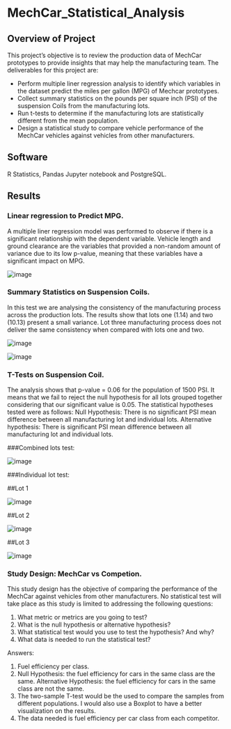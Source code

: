 # MechCar_Statistical_Analysis

## Overview of Project
This project’s objective is to review the production data of MechCar prototypes to provide insights that may help the manufacturing team. 
The deliverables for this project are:

*	Perform multiple liner regression analysis to identify which variables in the dataset predict the miles per gallon (MPG) of Mechcar prototypes.
* 	Collect summary statistics on the pounds per square inch (PSI) of the suspension Coils from the manufacturing lots.									
*	Run t-tests to determine if the manufacturing lots are statistically different from the mean population.
*	Design a statistical study to compare vehicle performance of the MechCar vehicles against vehicles from other manufacturers.

## Software
R Statistics, Pandas Jupyter notebook and PostgreSQL. 

## Results 

### Linear regression to Predict MPG. 

A multiple liner regression model was performed to observe if there is a significant relationship with the dependent variable. Vehicle length and ground clearance are the variables that provided a non-random amount of variance due to its low p-value, meaning that these variables have a significant impact on MPG.


![image](https://user-images.githubusercontent.com/86136535/137651664-0ffdafb6-e8a9-4eca-a5b4-c6cb228ad334.png)


### Summary Statistics on Suspension Coils.

In this test we are analysing the consistency of the manufacturing process across the production lots.  The results show that lots one (1.14) and two (10.13) present a small variance. 
Lot three manufacturing process does not deliver the same consistency when compared with lots one and two.



![image](https://user-images.githubusercontent.com/86136535/137651692-1523cd70-df6f-4304-8c61-fc2333a43e0b.png)

![image](https://user-images.githubusercontent.com/86136535/137651711-d360e35f-2a9d-4b4b-8f3c-77e9db0ab0ef.png)


### T-Tests on Suspension Coil.

The analysis shows that p-value = 0.06 for the population of 1500 PSI.  It means that we fail to reject the null hypothesis for all lots grouped together considering that our significant value is 0.05.
The statistical hypotheses tested were as follows:
Null Hypothesis: There is no significant PSI mean difference between all manufacturing lot and individual lots. 
Alternative hypothesis: There is significant PSI mean difference between all manufacturing lot and individual lots.

###Combined lots test:


![image](https://user-images.githubusercontent.com/86136535/137651730-840ffbe3-46a5-49de-aad8-6db92a61aac6.png)


###Individual lot test:

##Lot 1


![image](https://user-images.githubusercontent.com/86136535/137651745-8297a284-5d05-4bdb-9aa1-1007278f40d3.png)


##Lot 2


![image](https://user-images.githubusercontent.com/86136535/137651765-d399b09a-6b9e-4714-8289-49f4332574ae.png)


##Lot 3


![image](https://user-images.githubusercontent.com/86136535/137651779-d92d8979-a82e-41a7-a574-0370e9d2c6c2.png)


### Study Design: MechCar vs Competion.

This study design has the objective of comparing the performance of the MechCar against vehicles from other manufacturers. No statistical test will take place as this study is limited to addressing the following questions: 
1.	What metric or metrics are you going to test?
2.	What is the null hypothesis or alternative hypothesis?
3.	What statistical test would you use to test the hypothesis? And why?
4.	What data is needed to run the statistical test?

Answers:

1.	Fuel efficiency per class.
2.	Null Hypothesis: the fuel efficiency for cars in the same class are the same. Alternative Hypothesis: the fuel efficiency for cars in the same class are not the same.
3.	The two-sample T-test would be the used to compare the samples from different populations. I would also use a Boxplot to have a better visualization on the results.
4.	The data needed is fuel efficiency per car class from each competitor.







